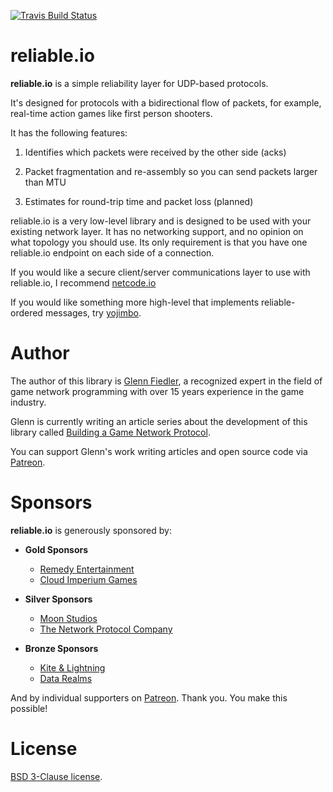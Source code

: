 [![Travis Build Status](https://travis-ci.org/networkprotocol/reliable.io.svg?branch=master)](https://travis-ci.org/networkprotocol/reliable.io)

# reliable.io

**reliable.io** is a simple reliability layer for UDP-based protocols.

It's designed for protocols with a bidirectional flow of packets, for example, real-time action games like first person shooters.

It has the following features: 

1. Identifies which packets were received by the other side (acks)

2. Packet fragmentation and re-assembly so you can send packets larger than MTU

3. Estimates for round-trip time and packet loss (planned)

reliable.io is a very low-level library and is designed to be used with your existing network layer. It has no networking support, and no opinion on what topology you should use. Its only requirement is that you have one reliable.io endpoint on each side of a connection.

If you would like a secure client/server communications layer to use with reliable.io, I recommend [netcode.io](http://www.netcode.io)

If you would like something more high-level that implements reliable-ordered messages, try [yojimbo](http://libyojimbo.com).

# Author

The author of this library is [Glenn Fiedler](https://www.linkedin.com/in/glennfiedler), a recognized expert in the field of game network programming with over 15 years experience in the game industry.

Glenn is currently writing an article series about the development of this library called [Building a Game Network Protocol](http://gafferongames.com/2016/05/10/building-a-game-network-protocol/).

You can support Glenn's work writing articles and open source code via [Patreon](http://www.patreon.com/gafferongames).

# Sponsors

**reliable.io** is generously sponsored by:

* **Gold Sponsors**
    * [Remedy Entertainment](http://www.remedygames.com/)
    * [Cloud Imperium Games](https://cloudimperiumgames.com)
    
* **Silver Sponsors**
    * [Moon Studios](http://www.oriblindforest.com/#!moon-3/)
    * [The Network Protocol Company](http://www.thenetworkprotocolcompany.com)
    
* **Bronze Sponsors**
    * [Kite & Lightning](http://kiteandlightning.la/)
    * [Data Realms](http://datarealms.com)
 
And by individual supporters on [Patreon](http://www.patreon.com/gafferongames). Thank you. You make this possible!

# License

[BSD 3-Clause license](https://opensource.org/licenses/BSD-3-Clause).
